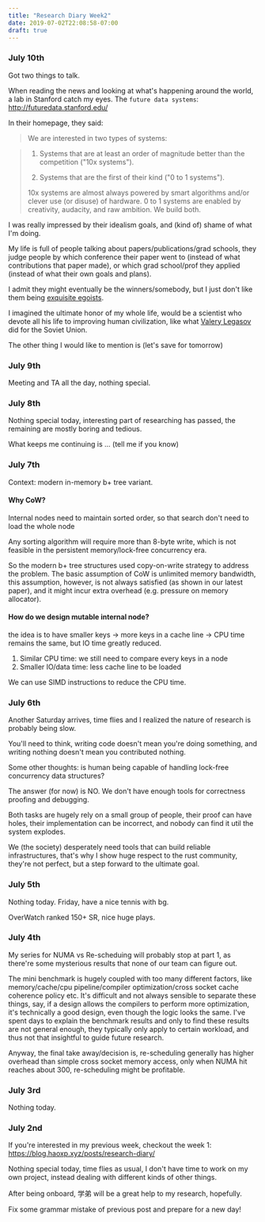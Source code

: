 ```yaml
---
title: "Research Diary Week2"
date: 2019-07-02T22:08:58-07:00
draft: true 
---
```


### July 10th
Got two things to talk.

When reading the news and looking at what's happening around the world, a lab in Stanford catch my eyes.
The `future data systems`: http://futuredata.stanford.edu/

In their homepage, they said:

>We are interested in two types of systems:

> 1. Systems that are at least an order of magnitude better than the competition ("10x systems").
> 
> 2. Systems that are the first of their kind ("0 to 1 systems").
> 
> 10x systems are almost always powered by smart algorithms and/or clever use (or disuse) of hardware. 0 to 1 systems are enabled by creativity, audacity, and raw ambition. We build both.

I was really impressed by their idealism goals, and (kind of) shame of what I'm doing.

My life is full of people talking about papers/publications/grad schools, they judge people by which conference their paper went to (instead of what contributions that paper made), or which grad school/prof they applied (instead of what their own goals and plans).

I admit they might eventually be the winners/somebody, but I just don't like them being [exquisite egoists](https://laitman.com/2013/08/exquisite-egoists/).

I imagined the ultimate honor of my whole life, would be a scientist who devote all his life to improving human civilization, like what [Valery Legasov](https://en.wikipedia.org/wiki/Valery_Legasov) did for the Soviet Union.   

The other thing I would like to mention is (let's save for tomorrow) 


### July 9th
Meeting and TA all the day, nothing special.

### July 8th

Nothing special today, interesting part of researching has passed, the remaining are mostly boring and tedious.

What keeps me continuing is ... (tell me if you know)



### July 7th

Context: modern in-memory b+ tree variant.

#### Why CoW?

Internal nodes need to maintain sorted order, so that search don't need to load the whole node

Any sorting algorithm will require more than 8-byte write, which is not feasible in the persistent memory/lock-free concurrency era.

So the modern b+ tree structures used copy-on-write strategy to address the problem.
The basic assumption of CoW is unlimited memory bandwidth, this assumption, however, is not always satisfied (as shown in our latest paper), and it might incur extra overhead (e.g. pressure on memory allocator).



#### How do we design mutable internal node?

the idea is to have smaller keys -> more keys in a cache line -> CPU time remains the same, but IO time greatly reduced.
1. Similar CPU time: we still need to compare every keys in a node
2. Smaller IO/data time: less cache line to be loaded 

We can use SIMD instructions to reduce the CPU time.


### July 6th

Another Saturday arrives, time flies and I realized the nature of research is probably being slow.

You'll need to think, writing code doesn't mean you're doing something, and writing nothing doesn't mean you contributed nothing.

Some other thoughts: is human being capable of handling lock-free concurrency data structures?

The answer (for now) is NO. We don't have enough tools for correctness proofing and debugging.

Both tasks are hugely rely on a small group of people, their proof can have holes, their implementation can be incorrect, and nobody can find it util the system explodes.

We (the society) desperately need tools that can build reliable infrastructures, that's why I show huge respect to the rust community, they're not perfect, but a step forward to the ultimate goal.  


### July 5th

Nothing today. Friday, have a nice tennis with bg.

OverWatch ranked 150+ SR, nice huge plays.

### July 4th

My series for NUMA vs Re-scheduing will probably stop at part 1, as there're some mysterious results that none of our team can figure out.

The mini benchmark is hugely coupled with too many different factors, like memory/cache/cpu pipeline/compiler optimization/cross socket cache coherence policy etc.
It's difficult and not always sensible to separate these things, say, if a design allows the compilers to perform more optimization, it's technically a good design, even though the logic looks the same.
I've spent days to explain the benchmark results and only to find these results are not general enough, they typically only apply to certain workload, and thus not that insightful to guide future research.  

Anyway, the final take away/decision is, re-scheduling generally has higher overhead than simple cross socket memory access, only when NUMA hit reaches about 300, re-scheduling might be profitable.



### July 3rd

Nothing today.


### July 2nd

If you're interested in my previous week, checkout the week 1: https://blog.haoxp.xyz/posts/research-diary/

Nothing special today, time flies as usual, I don't have time to work on my own project, instead dealing with different kinds of other things.

After being onboard, 学弟 will be a great help to my research, hopefully.

Fix some grammar mistake of previous post and prepare for a new day!



